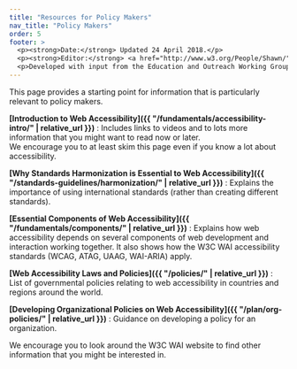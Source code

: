 ```yaml
---
title: "Resources for Policy Makers"
nav_title: "Policy Makers"
order: 5
footer: >
  <p><strong>Date:</strong> Updated 24 April 2018.</p>
  <p><strong>Editor:</strong> <a href="http://www.w3.org/People/Shawn/">Shawn Lawton Henry</a>.</p>
  <p>Developed with input from the Education and Outreach Working Group (<a href="http://www.w3.org/WAI/EO/">EOWG</a>).</p>
---
```


This page provides a starting point for information that is particularly relevant to policy makers.

**[Introduction to Web Accessibility]({{ "/fundamentals/accessibility-intro/" | relative_url }})**
: Includes links to videos and to lots more information that you might want to read now or later.<br/>We encourage you to at least skim this page even if you know a lot about accessibility.

**[Why Standards Harmonization is Essential to Web Accessibility]({{ "/standards-guidelines/harmonization/" | relative_url }})**
: Explains the importance of using international standards (rather than creating different standards).

**[Essential Components of Web Accessibility]({{ "/fundamentals/components/" | relative_url }})**
: Explains how web accessibility depends on several components of web development and interaction working together. It also shows how the W3C WAI accessibility standards (WCAG, ATAG, UAAG, WAI-ARIA) apply.

**[Web Accessibility Laws and Policies]({{ "/policies/" | relative_url }})**
: List of governmental policies relating to web accessibility in countries and regions around the world.

**[Developing Organizational Policies on Web Accessibility]({{ "/plan/org-policies/" | relative_url }})**
: Guidance on developing a policy for an organization.

We encourage you to look around the W3C WAI website to find other information that you might be interested in.
